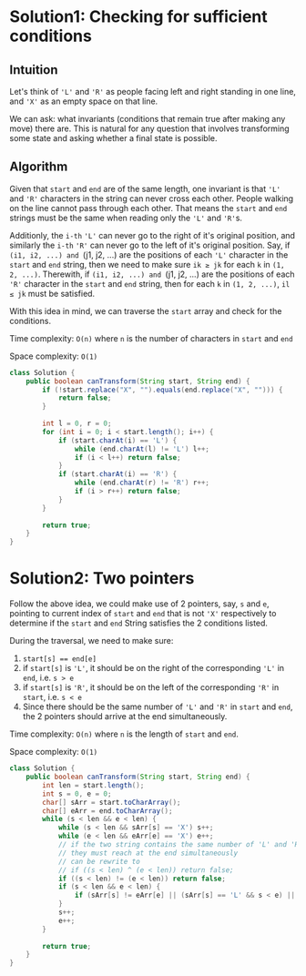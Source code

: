 # Solution1: Checking for sufficient conditions

## Intuition
Let's think of `'L'` and `'R'` as people facing left and right standing in one line, and `'X'` as an empty space on that line.  

We can ask: what invariants (conditions that remain true after making any move) there are. This is natural for any question that involves transforming some state and asking whether a final state is possible.   

## Algorithm

Given that `start` and `end` are of the same length, one invariant is that `'L'` and `'R'` characters in the string can never cross each other. People walking on the line cannot pass through each other. That means the `start` and `end` strings must be the same when reading only the `'L'` and `'R'`s.  

Additionly, the `i-th` `'L'` can never go to the right of it's original position, and similarly the `i-th` `'R'` can never go to the left of it's original position. Say, if `(i1, i2, ...) and `(j1, j2, ...) are the positions of each `'L'` character in the `start` and `end` string, then we need to make sure `ik ≥ jk` for each `k` in `(1, 2, ...)`. Therewith, if `(i1, i2, ...) and `(j1, j2, ...) are the positions of each `'R'` character in the `start` and `end` string, then for each `k` in `(1, 2, ...)`, `il ≤ jk` must be satisfied.  

With this idea in mind, we can traverse the `start` array and check for the conditions.  

Time complexity: `O(n)` where `n` is the number of  characters in `start` and `end`  

Space complexity: `O(1)`  

```Java
class Solution {
    public boolean canTransform(String start, String end) {
        if (!start.replace("X", "").equals(end.replace("X", ""))) {
            return false;
        }
        
        int l = 0, r = 0;
        for (int i = 0; i < start.length(); i++) {
            if (start.charAt(i) == 'L') {
                while (end.charAt(l) != 'L') l++;
                if (i < l++) return false;
            }
            if (start.charAt(i) == 'R') {
                while (end.charAt(r) != 'R') r++;
                if (i > r++) return false;
            }
        }
        
        return true;
    }
}
```

# Solution2: Two pointers

Follow the above idea, we could make use of 2 pointers, say, `s` and `e`, pointing to current index of `start` and `end` that is not `'X'` respectively to determine if the `start` and `end` String satisfies the 2 conditions listed. 

During the traversal, we need to make sure:  
1. `start[s] == end[e]`  
2. if `start[s]` is `'L'`, it should be on the right of the corresponding `'L'` in `end`, i.e. `s > e`
3. if `start[s]` is `'R'`, it should be on the left of the corresponding `'R'` in `start`, i.e. `s < e`
4. Since there should be the same number of `'L'` and `'R'` in `start` and `end`, the 2 pointers should arrive at the end simultaneously.   

Time complexity: `O(n)` where `n` is the length of `start` and `end`.  

Space complexity: `O(1)`

```Java
class Solution {
    public boolean canTransform(String start, String end) {
        int len = start.length();
        int s = 0, e = 0;
        char[] sArr = start.toCharArray();
        char[] eArr = end.toCharArray();
        while (s < len && e < len) {
            while (s < len && sArr[s] == 'X') s++;
            while (e < len && eArr[e] == 'X') e++;
            // if the two string contains the same number of 'L' and 'R'
            // they must reach at the end simultaneously 
            // can be rewrite to
            // if ((s < len) ^ (e < len)) return false;
            if ((s < len) != (e < len)) return false;
            if (s < len && e < len) {
                if (sArr[s] != eArr[e] || (sArr[s] == 'L' && s < e) || (sArr[s] == 'R' && s > e)) return false;
            }
            s++;
            e++;
        }
        
        return true;
    }
}
```


